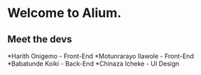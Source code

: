 # Welcome to Alium.
## Meet the devs
*Harith Onigemo - Front-End 
*Motunrarayo Ilawole - Front-End
*Babatunde Koiki - Back-End
*Chinaza Icheke - UI Design

